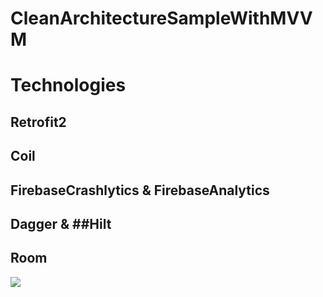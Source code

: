 # CleanArchitectureSampleWithMVVM
# Technologies
## Retrofit2
## Coil
## FirebaseCrashlytics & FirebaseAnalytics
## Dagger & ##Hilt
## Room

![](https://github.com/alihansarigit/CleanArchitectureSampleWithMVVM/blob/master/app/tutorial.gif)
